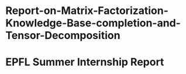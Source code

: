 # Report-on-Matrix-Factorization-Knowledge-Base-completion-and-Tensor-Decomposition
# EPFL Summer Internship Report
